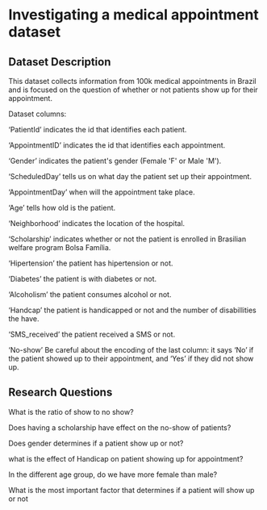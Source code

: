 # Investigating a medical appointment dataset
## Dataset Description
This dataset collects information from 100k medical appointments in Brazil and is focused on the question of whether or not patients show up for their appointment.

<p>Dataset columns:
  
‘PatientId’ indicates the id that identifies each patient.

‘AppointmentID’ indicates the id that identifies each appointment.

‘Gender’ indicates the patient's gender (Female 'F' or Male 'M').

‘ScheduledDay’ tells us on what day the patient set up their appointment.

‘AppointmentDay’ when will the appointment take place.

‘Age’ tells how old is the patient.

‘Neighborhood’ indicates the location of the hospital.

‘Scholarship’ indicates whether or not the patient is enrolled in Brasilian welfare program Bolsa Família.

‘Hipertension’ the patient has hipertension or not.

‘Diabetes’ the patient is with diabetes or not.

‘Alcoholism’ the patient consumes alcohol or not.

‘Handcap’ the patient is handicapped or not and the number of disabillities the have.

‘SMS_received’ the patient received a SMS or not.

‘No-show’ Be careful about the encoding of the last column: it says ‘No’ if the patient showed up to their appointment, and ‘Yes’ if they did not show up.

## Research Questions
What is the ratio of show to no show?

Does having a scholarship have effect on the no-show of patients?

Does gender determines if a patient show up or not?

what is the effect of Handicap on patient showing up for appointment?

In the different age group, do we have more female than male?

What is the most important factor that determines if a patient will show up or not
